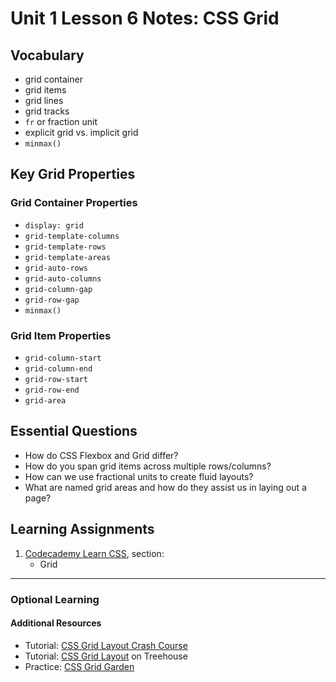 # Unit 1 Lesson 6 Notes: CSS Grid

## Vocabulary
* grid container
* grid items
* grid lines
* grid tracks
* `fr` or fraction unit
* explicit grid vs. implicit grid
* `minmax()`

## Key Grid Properties
### Grid Container Properties
* `display: grid`
* `grid-template-columns`
* `grid-template-rows`
* `grid-template-areas`
* `grid-auto-rows`
* `grid-auto-columns`
* `grid-column-gap`
* `grid-row-gap`
* `minmax()`

### Grid Item Properties
* `grid-column-start`
* `grid-column-end`
* `grid-row-start`
* `grid-row-end`
* `grid-area`

## Essential Questions
* How do CSS Flexbox and Grid differ?
* How do you span grid items across multiple rows/columns?
* How can we use fractional units to create fluid layouts?
* What are named grid areas and how do they assist us in laying out a page?

## Learning Assignments
1. [Codecademy Learn CSS](https://www.codecademy.com/learn/learn-css), section:
    * Grid
___

### Optional Learning

#### Additional Resources
* Tutorial: [CSS Grid Layout Crash Course](https://www.youtube.com/watch?v=jV8B24rSN5o)
* Tutorial: [CSS Grid Layout](https://teamtreehouse.com/library/css-grid-layout) on Treehouse
* Practice: [CSS Grid Garden](https://cssgridgarden.com/)
